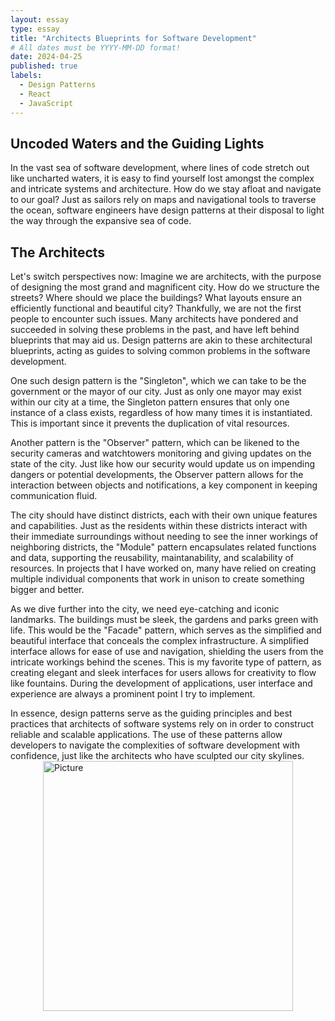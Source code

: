 ```yaml
---
layout: essay
type: essay
title: "Architects Blueprints for Software Development"
# All dates must be YYYY-MM-DD format!
date: 2024-04-25
published: true
labels:
  - Design Patterns
  - React
  - JavaScript
---
```


## Uncoded Waters and the Guiding Lights
In the vast sea of software development, where lines of code stretch out like uncharted waters, it is easy to find yourself lost amongst the complex and intricate systems and architecture. How do we stay afloat and navigate to our goal? Just as sailors rely on maps and navigational tools to traverse the ocean, software engineers have design patterns at their disposal to light the way through the expansive sea of code.

## The Architects
Let's switch perspectives now: Imagine we are architects, with the purpose of designing the most grand and magnificent city. How do we structure the streets? Where should we place the buildings? What layouts ensure an efficiently functional and beautiful city? Thankfully, we are not the first people to encounter such issues. Many architects have pondered and succeeded in solving these problems in the past, and have left behind blueprints that may aid us. Design patterns are akin to these architectural blueprints, acting as guides to solving common problems in the software development. 

One such design pattern is the "Singleton", which we can take to be the government or the mayor of our city. Just as only one mayor may exist within our city at a time, the Singleton pattern ensures that only one instance of a class exists, regardless of how many times it is instantiated. This is important since it prevents the duplication of vital resources.

Another pattern is the "Observer" pattern, which can be likened to the security cameras and watchtowers monitoring and giving updates on the state of the city. Just like how our security would update us on impending dangers or potential developments, the Observer pattern allows for the interaction between objects and notifications, a key component in keeping communication fluid.

The city should have distinct districts, each with their own unique features and capabilities. Just as the residents within these districts interact with their immediate surroundings without needing to see the inner workings of neighboring districts, the "Module" pattern encapsulates related functions and data, supporting the reusability, maintanability, and scalability of resources. In projects that I have worked on, many have relied on creating multiple individual components that work in unison to create something bigger and better.  

As we dive further into the city, we need eye-catching and iconic landmarks. The buildings must be sleek, the gardens and parks green with life. This would be the "Facade" pattern, which serves as the simplified and beautiful interface that conceals the complex infrastructure. A simplified interface allows for ease of use and navigation, shielding the users from the intricate workings behind the scenes. This is my favorite type of pattern, as creating elegant and sleek interfaces for users allows for creativity to flow like fountains. During the development of applications, user interface and experience are always a prominent point I try to implement.

In essence, design patterns serve as the guiding principles and best practices that architects of software systems rely on in order to construct reliable and scalable applications. The use of these patterns allow developers to navigate the complexities of software development with confidence, just like the architects who have sculpted our city skylines.
<img class="img-fluid" src="../img/essay-img/oopsie.jpeg" width="400" alt="Picture" style="display: block; margin: 0 auto" />

